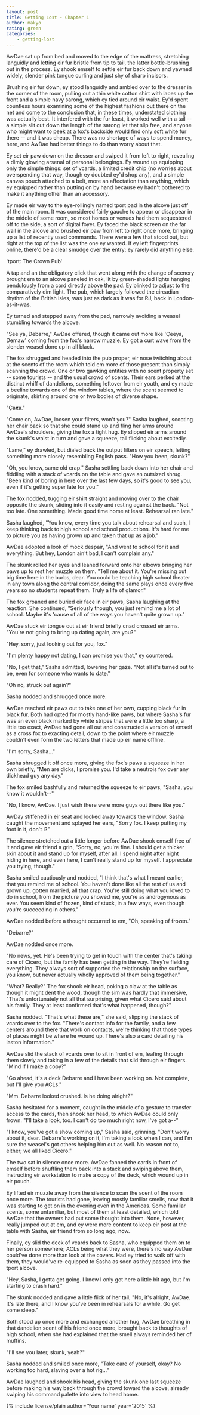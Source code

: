 ```yaml
---
layout: post
title: Getting Lost - Chapter 1
author: makyo
rating: green
categories:
    - getting-lost
---
```


AwDae sat up from bed and moved to the edge of the mattress, stretching languidly and letting eir fur bristle from tip to tail, the latter bottle-brushing out in the process.  Ey shook emself to settle eir fur back down and yawned widely, slender pink tongue curling and just shy of sharp incisors.

Brushing eir fur down, ey stood languidly and ambled over to the dresser in the corner of the room, pulling out a thin white cotton shirt with laces up the front and a simple navy sarong, which ey tied around eir waist.  Ey'd spent countless hours examining some of the highest fashions out there on the net and come to the conclusion that, in these times, understated clothing was actually best.  It interfered with the fur least, it worked well with a tail -- a simple slit cut down the length of the sarong let that slip free, and anyone who might want to peek at a fox's backside would find only soft white fur there -- and it was cheap.  There was no shortage of ways to spend money, here, and AwDae had better things to do than worry about that.

Ey set eir paw down on the dresser and swiped it from left to right, revealing a dimly glowing arsenal of personal belongings.  Ey wound up equipping only the simple things: set of vcards, a limited credit chip (no worries about overspending that way, though ey doubted ey'd shop any), and a simple canvas pouch attached to a belt, more an affectation than anything, which ey equipped rather than putting on by hand because ey hadn't bothered to make it anything other than an accessory.

Ey made eir way to the eye-rollingly named tport pad in the alcove just off of the main room.  It was considered fairly gauche to appear or disappear in the middle of some room, so most homes or venues had them sequestered off to the side, a sort of digital foyer.  Ey faced the black screen on the far wall in the alcove and brushed eir paw from left to right once more, bringing up a list of recently used commands.  There were a few that stood out, but right at the top of the list was the one ey wanted.  If ey left fingerprints online, there'd be a clear smudge over the entry: ey rarely did anything else.

'tport: The Crown Pub'

A tap and an the obligatory click that went along with the change of scenery brought em to an alcove paneled in oak, lit by green-shaded lights hanging pendulously from a cord directly above the pad.  Ey blinked to adjust to the comparatively dim light.  The pub, which largely followed the circadian rhythm of the British isles, was just as dark as it was for RJ, back in London-as-it-was.

Ey turned and stepped away from the pad, narrowly avoiding a weasel stumbling towards the alcove.

"See ya, Debarre," AwDae offered, though it came out more like '&Ccedil;eeya, Demaw' coming from the fox's narrow muzzle.  Ey got a curt wave from the slender weasel done up in all black.

The fox shrugged and headed into the pub proper, eir nose twitching about at the scents of the room which told em more of those present than simply scanning the crowd.  One or two gawking entities with no scent property set -- some tourists -- and the usual crowd of scents.  Their ears perked at the distinct whiff of dandelions, something leftover from eir youth, and ey made a beeline towards one of the window tables, where the scent seemed to originate, skirting around one or two bodies of diverse shape.

"&Ccedil;a**x**a."

"Come on, AwDae, loosen your filters, won't you?" Sasha laughed, scooting her chair back so that she could stand up and fling her arms around AwDae's shoulders, giving the fox a tight hug.  Ey slipped eir arms around the skunk's waist in turn and gave a squeeze, tail flicking about excitedly.

"Lame," ey drawled, but dialed back the output filters on eir speech, letting something more closely resembling English pass.  "How you been, skunk?"

"Oh, you know, same old crap."  Sasha settling back down into her chair and fiddling with a stack of vcards on the table and gave an outsized shrug.  "Been kind of boring in here over the last few days, so it's good to see you, even if it's getting super late for you."

The fox nodded, tugging eir shirt straight and moving over to the chair opposite the skunk, sliding into it easily and resting against the back.  "Not too late.  One something.  Made good time home at least.  Rehearsal ran late."

Sasha laughed, "You know, every time you talk about rehearsal and such, I keep thinking back to high school and school productions.  It's hard for me to picture you as having grown up and taken that up as a job."

AwDae adopted a look of mock despair, "And went to school for it and everything.  But hey, London ain't bad, I can't complain any."

The skunk rolled her eyes and leaned forward onto her elbows bringing her paws up to rest her muzzle on them.  "Tell me about it.  You're missing out big time here in the burbs, dear.  You could be teaching high school theater in any town along the central corridor, doing the same plays once every five years so no students repeat them.  Truly a life of glamor."

The fox groaned and buried eir face in eir paws, Sasha laughing at the reaction.  She continued, "Seriously though, you just remind me a lot of school.  Maybe it's 'cause of all of the ways you haven't quite grown up."

AwDae stuck eir tongue out at eir friend briefly cnad crossed eir arms. "You're not going to bring up dating again, are you?"

"Hey, sorry, just looking out for you, fox."

"I'm plenty happy not dating, I can promise you that," ey countered.

"No, I get that," Sasha admitted, lowering her gaze.  "Not all it's turned out to be, even for someone who wants to date."

"Oh no, struck out again?"

Sasha nodded and shrugged once more.

AwDae reached eir paws out to take one of her own, cupping black fur in black fur.  Both had opted for mostly hand-like paws, but where Sasha's fur was an even black marked by white stripes that were a little too sharp, a little too exact, AwDae had gone all out and constructed a version of emself as a cross fox to exacting detail, down to the point where eir muzzle couldn't even form the two letters that made up eir name offline.

"I'm sorry, Sasha..."

Sasha shrugged it off once more, giving the fox's paws a squeeze in her own briefly, "Men are dicks, I promise you.  I'd take a neutrois fox over any dickhead guy any day."

The fox smiled bashfully and returned the squeeze to eir paws, "Sasha, you know it wouldn't--"

"No, I know, AwDae.  I just wish there were more guys out there like you."

AwDay stiffened in eir seat and looked away towards the window.  Sasha caught the movement and splayed her ears, "Sorry fox.  I keep putting my foot in it, don't I?"

The silence stretched out a little longer before AwDae shook emself free of it and gave eir friend a grin, "Sorry, no, you're fine.  I should get a thicker skin about it and stand up for myself, after all.  I spend night after night hiding in here, and even here, I can't really stand up for myself.  I appreciate you trying, though."

Sasha smiled cautiously and nodded, "I think that's what I meant earlier, that you remind me of school.  You haven't done like all the rest of us and grown up, gotten married, all that crap.  You're still doing what you loved to do in school, from the picture you showed me, you're as androgynous as ever.  You seem kind of frozen, kind of stuck, in a few ways, even though you're succeeding in others."

AwDae nodded before a thought occurred to em, "Oh, speaking of frozen."

"Debarre?"

AwDae nodded once more.

"No news, yet.  He's been trying to get in touch with the center that's taking care of Cicero, but the family has been getting in the way.  They're fielding everything.  They always sort of supported the relationship on the surface, you know, but never actually wholly approved of them being together."

"What?  Really?"  The fox shook eir head, poking a claw at the table as though it might dent the wood, though the sim was hardly that immersive, "That's unfortunately not all that surprising, given what Cicero said about his family.  They at least confirmed that's what happened, though?"

Sasha nodded. "That's what these are," she said, slipping the stack of vcards over to the fox.  "There's contact info for the family, and a few centers around there that work on contacts, we're thinking that those types of places might be where he wound up.  There's also a card detailing his laston information."

AwDae slid the stack of vcards over to sit in front of em, leafing through them slowly and taking in a few of the details that slid through eir fingers.  "Mind if I make a copy?"

"Go ahead, it's a deck Debarre and I have been working on.  Not complete, but I'll give you ACLs."

"Mm.  Debarre looked crushed.  Is he doing alright?"

Sasha hesitated for a moment, caught in the middle of a gesture to transfer access to the cards, then shook her head, to which AwDae could only frown.  "I'll take a look, too.  I can't do too much right now, I've got a--"

"I know, you've got a show coming up," Sasha said, grinning.  "Don't worry about it, dear.  Debarre's working on it, I'm taking a look when I can, and I'm sure the weasel's got others helping him out as well.  No reason not to, either; we all liked Cicero."

The two sat in silence once more.  AwDae fanned the cards in front of emself before shuffling them back into a stack and swiping above them, instructing eir workstation to make a copy of the deck, which wound up in eir pouch.

Ey lifted eir muzzle away from the silence to scan the scent of the room once more.  The tourists had gone, leaving mostly familiar smells, now that it was starting to get on in the evening even in the Americas.  Some familiar scents, some unfamiliar, but most of them at least detailed, which told AwDae that the owners had put some thought into them.  None, however, really jumped out at em, and ey were more content to keep eir post at the table with Sasha, eir friend from so long ago, now.

Finally, ey slid the deck of vcards back to Sasha, who equipped them on to her person somewhere; ACLs being what they were, there's no way AwDae could've done more than look at the covers.  Had ey tried to walk off with them, they would've re-equipped to Sasha as soon as they passed into the tport alcove.

"Hey, Sasha, I gotta get going.  I know I only got here a little bit ago, but I'm starting to crash hard."

The skunk nodded and gave a little flick of her tail, "No, it's alright, AwDae.  It's late there, and I know you've been in rehearsals for a while.  Go get some sleep."

Both stood up once more and exchanged another hug, AwDae breathing in that dandelion scent of his friend once more, brought back to thoughts of high school, when she had explained that the smell always reminded her of muffins.

"I'll see you later, skunk, yeah?"

Sasha nodded and smiled once more, "Take care of yourself, okay?  No working too hard, slaving over a hot rig..."

AwDae laughed and shook his head, giving the skunk one last squeeze before making his way back through the crowd toward the alcove, already swiping his command palette into view to head home.

{% include license/plain author='Your name' year='2015' %}
